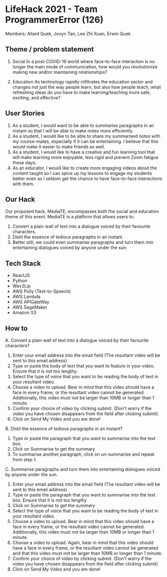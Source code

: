 # LifeHack 2021 - Team ProgrammerError (126)
Members: Allard Quek, Jovyn Tan, Lee Zhi Xuan, Erwin Quek


## Theme / problem statement

1. Social
In a post-COVID-19 world where face-to-face interaction is no longer the main mode of communication, how would you revolutionize making new and/or maintaining relationships?

2. Education
As technology rapidly infiltrates the education sector and changes not just the way people learn, but also how people teach, what refreshing ideas do you have to make learning/teaching more safe, exciting, and effective?

## User Stories

1. As a student, I would want to be able to summarise paragraphs in an instant so that I will be able to make notes more efficiently.
2. As a student, I would like to be able to share my summarised notes with my course-mates, especially if it can be entertaining. I believe that this would make it easier to make friends as well. 
3. As a student, I would like to have a creative and fun learning tool that will make learning more enjoyable, less rigid and prevent Zoom fatigue these days.
4. As an educator, I would like to create more engaging videos about the content taught so I can spice up my lessons to engage my students better even as I seldom get the chance to have face-to-face interactions with them. 

## Our Hack

Our proposed hack, MediaTE, encompasses both the social and education theme of this event. MediaTE is a platform that allows users to:

1. Convert a plain wall of text into a dialogue voiced by their favourite characters.
2. Distil the essence of tedious paragraphs in an instant.
3. Better still, we could even summarise paragraphs and turn them into entertaining dialogues voiced by anyone under the sun.

## Tech Stack

- ReactJS
- Python
- Wav2Lip
- AWS Polly (Text-to-Speech)
- AWS Lambda
- AWS APIGateWay
- AWS SageMaker
- Amazon S3

## How to

A. Convert a plain wall of text into a dialogue voiced by their favourite characters?
1. Enter your email address into the email field (The resultant video will be sent to this email address)
2. Type or paste the body of text that you want to feature in your video. Ensure that it is not too lengthy.
3. Select the type of voice that you want to be reading the body of text in your resultant video.
4. Choose a video to upload. Bear in mind that this video should have a face in every frame, or the resultant video cannot be generated. Additionally, this video must not be larger than 10MB or longer than 1 minute. 
5. Confirm your choice of video by clicking submit. (Don't worry if the video you have chosen disappears from the field after clicking submit)
6. Click on Send My Video and you are done!


B. Distil the essence of tedious paragraphs in an instant?
1. Type or paste the paragraph that you want to summarise into the text box.
2. Click on Summarise to get the summary
3. To summarise another paragraph, click on un-summarise and repeat from step 1.


C. Summarise paragraphs and turn them into entertaining dialogues voiced by anyone under the sun.
1. Enter your email address into the email field (The resultant video will be sent to this email address)
2. Type or paste the paragraph that you want to summarise into the text box. Ensure that it is not too lengthy
3. Click on Summarise to get the summary
4. Select the type of voice that you want to be reading the body of text in your resultant video.
5. Choose a video to upload. Bear in mind that this video should have a face in every frame, or the resultant video cannot be generated. Additionally, this video must not be larger than 10MB or longer than 1 minute.
6. Choose a video to upload. Again, bear in mind that this video should have a face in every frame, or the resultant video cannot be generated and that this video must not be larger than 10MB or longer than 1 minute. 
7. Confirm your choice of video by clicking submit. (Don't worry if the video you have chosen disappears from the field after clicking submit)
8. Click on Send My Video and you are done!

